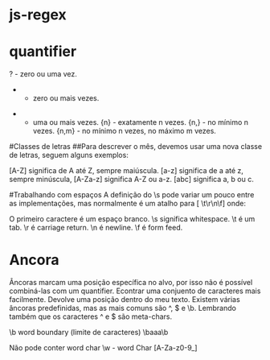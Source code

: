 # js-regex

# quantifier
? - zero ou uma vez.
* - zero ou mais vezes.
+ - uma ou mais vezes.
{n} - exatamente n vezes.
{n,} - no mínimo n vezes.
{n,m} - no mínimo n vezes, no máximo m vezes.

#Classes de letras
##Para descrever o mês, devemos usar uma nova classe de letras, seguem alguns exemplos:

[A-Z] significa de A até Z, sempre maiúscula.
[a-z] significa de a até z, sempre minúscula,
[A-Za-z] significa A-Z ou a-z.
[abc] significa a, b ou c.


#Trabalhando com espaços
A definição do \s pode variar um pouco entre as implementações, mas normalmente é um atalho para [ \t\r\n\f] onde:

O primeiro caractere é um espaço branco.
\s significa whitespace.
\t é um tab.
\r é carriage return.
\n é newline.
\f é form feed.

# Ancora
Âncoras marcam uma posição específica no alvo, por isso não é possível combiná-las com um quantifier.
Econtrar uma conjuento de caracteres mais facilmente.
Devolve uma posição dentro do meu texto.
Existem várias âncoras predefinidas, mas as mais comuns são ^, $ e \b. Lembrando também que os caracteres ^ e $ são meta-chars.


\b word boundary (limite de caracteres)
\baaa\b

Não pode conter word char
\w - word Char [A-Za-z0-9_]